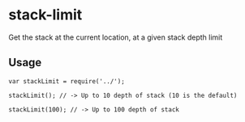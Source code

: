 # stack-limit

Get the stack at the current location, at a given stack depth limit

## Usage

```
var stackLimit = require('../');

stackLimit(); // -> Up to 10 depth of stack (10 is the default)

stackLimit(100); // -> Up to 100 depth of stack
```